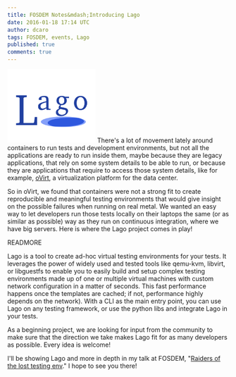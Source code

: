 ```yaml
---
title: FOSDEM Notes&mdash;Introducing Lago
date: 2016-01-18 17:14 UTC
author: dcaro
tags: FOSDEM, events, Lago
published: true
comments: true
---
```

![Lago logo](/images/blog/lago.png) There's a lot of movement lately around containers to run tests and development environments, but not all the applications are ready to run inside them, maybe because they are legacy applications, that rely on some system details to be able to run, or because they are applications that require to access those system details, like for example, [oVirt](http://www.ovirt.org), a virtualization platform for the data center.

So in oVirt, we found that containers were not a strong fit to create reproducible and meaningful testing environments that would give
insight on the possible failures when running on real metal. We wanted an easy way to let developers run those tests locally on their
laptops the same (or as similar as possible) way as they run on continuous integration, where we have big servers. Here is where the Lago project comes in play!

READMORE

Lago is a tool to create ad-hoc virtual testing environments for your tests. It leverages the power of widely used and tested tools like
qemu-kvm, libvirt, or libguestfs to enable you to easily build and setup complex testing environments made up of one or multiple virtual
machines with custom network configuration in a matter of seconds. This fast performance happens once the templates are cached; if not, performance highly depends on the network). With a CLI as the main entry point, you can use Lago on any testing framework, or use the python libs and integrate Lago in your tests.

As a beginning project, we are looking for input from the community to make sure that the direction we take makes Lago fit for as many
developers as possible. Every idea is welcome!

I'll be showing Lago and more in depth in my talk at FOSDEM, "[Raiders of the lost testing env](https://fosdem.org/2016/schedule/event/virt_iaas_raiders_of_lost_testing_env/)." I hope to see you there!
